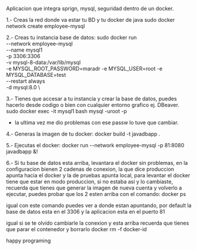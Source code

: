Aplicacion que integra sprign, mysql, seguridad dentro de un docker.

1.- Creas la red donde va estar tu BD y tu docker de java
sudo docker network create employee-mysql

2.- Creas tu instancia base de datos:
sudo docker run \
    --network employee-mysql\
    --name mysql1 \
    -p 3306:3306 \
    -v mysql-8-data:/var/lib/mysql \
    -e MYSQL_ROOT_PASSWORD=maradr -e MYSQL_USER=root -e MYSQL_DATABASE=test \
    --restart always \
    -d mysql:8.0 \
    
3.- Tienes que accesar a tu instancia y crear la base de datos, puedes hacerlo desde codigo o bien con cualquier entorno grafico ej. DBeaver.
sudo docker exec -it mysql1 bash
mysql -uroot -p

* la ultima vez me dio problemas con ese passw lo tuve que cambiar.
    
4.- Generas la imagen de tu docker:
docker build -t javadbapp .

5.- Ejecutas el docker:
docker run  --network employee-mysql -p 81:8080 javadbapp &!

6.- Si tu base de datos esta arriba, levantara el docker sin problemas, en la configuracion bienen 2 cadenas de conexion, la que dice produccion apunta hacia el docker y la de pruebas apunta local, para levantar el docker tiene que estar en modo produccion, si no estaba asi y lo cambiaste, recuerda que tienes que generar la imagen de nueva cuenta y volverlo a ejecutar, puedes probar que los 2 esten arriba con el comando:
docker ps

igual con este comando puedes ver a donde estan apuntando, por default la base de datos esta en el 3306 y la aplicacion esta en el puerto 81

igual si se te olvido cambiarle la conexion y esta arriba recuerda que tienes que parar el contenedor y borrarlo
docker rm -f docker-id

happy programing
